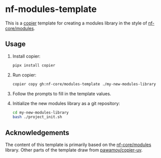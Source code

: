 # nf-modules-template

This is a [copier](https://copier.readthedocs.io/en/stable/) template for creating a modules library in the style of [nf-core/modules](https://github.com/nf-core/modules/).

## Usage

1. Install copier:

   ```bash
   pipx install copier
   ```

2. Run copier:

   ```bash
   copier copy gh:nf-core/modules-template ./my-new-modules-library
   ```

3. Follow the prompts to fill in the template values.

4. Initialize the new modules library as a git repository:

   ```bash
   cd my-new-modules-library
   bash ./project_init.sh
   ```

## Acknowledgements

The content of this template is primarily based on the [nf-core/modules](github.com/nf-core/modules/) library.
Other parts of the template draw from [pawamoy/copier-uv](https://github.com/pawamoy/copier-uv/).
